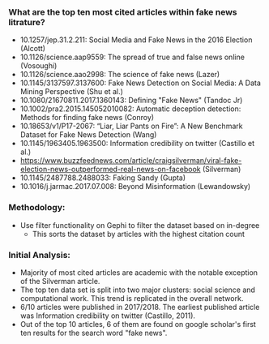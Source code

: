 ### What are the top ten most cited articles within fake news litrature?

- 10.1257/jep.31.2.211: Social Media and Fake News in the 2016 Election (Alcott)
- 10.1126/science.aap9559: The spread of true and false news online (Vosoughi)
- 10.1126/science.aao2998: The science of fake news (Lazer)
- 10.1145/3137597.3137600: Fake News Detection on Social Media: A Data Mining Perspective (Shu et al.)
- 10.1080/21670811.2017.1360143: Defining "Fake News" (Tandoc Jr)
- 10.1002/pra2.2015.145052010082: Automatic deception detection: Methods for finding fake news (Conroy)
- 10.18653/v1/P17-2067: “Liar, Liar Pants on Fire”: A New Benchmark Dataset for Fake News Detection (Wang)
- 10.1145/1963405.1963500: Information credibility on twitter (Castillo et al.)
- https://www.buzzfeednews.com/article/craigsilverman/viral-fake-election-news-outperformed-real-news-on-facebook (Silverman)
- 10.1145/2487788.2488033: Faking Sandy (Gupta)
- 10.1016/j.jarmac.2017.07.008: Beyond Misinformation (Lewandowsky)

### Methodology:

- Use filter functionality on Gephi to filter the dataset based on in-degree
	- This sorts the dataset by articles with the highest citation count

### Initial Analysis:

- Majority of most cited articles are academic with the notable exception of the Silverman article.
- The top ten data set is split into two major clusters: social science and computational work. This trend is replicated in the overall network.
- 6/10 articles were published in 2017/2018. The earliest published article was Information credibility on twitter (Castillo, 2011).
- Out of the top 10 articles, 6 of them are found on google scholar's first ten results for the search word "fake news". 

